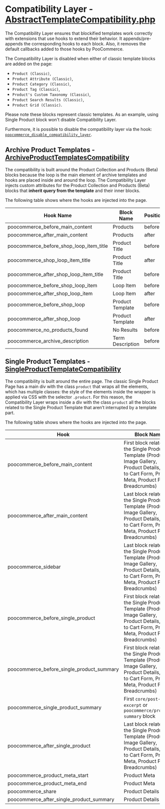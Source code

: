# Compatibility Layer - [AbstractTemplateCompatibility.php](https://github.com/poocommerce/poocommerce-blocks/blob/trunk/src/Templates/AbstractTemplateCompatibility.php)

The Compatibility Layer ensures that blockified templates work correctly with extensions that use hooks to extend their behavior. It appends/pre-appends the corresponding hooks to each block. Also, it removes the default callbacks added to those hooks by PooCommerce.

The Compatibility Layer is disabled when either of classic template blocks are added on the page:

- `Product (Classic)`,
- `Product Attribute (Classic)`,
- `Product Category (Classic)`,
- `Product Tag (Classic)`,
- `Product's Custom Taxonomy (Classic)`,
- `Product Search Results (Classic)`,
- `Product Grid (Classic)`.

Please note these blocks represent classic templates. As an example, using Single Product block won't disable Compatibility Layer.

Furthermore, it is possible to disable the compatibility layer via the hook: [`poocommerce_disable_compatibility_layer`](https://github.com/poocommerce/poocommerce-blocks/blob/trunk/src/Templates/AbstractTemplateCompatibility.php/#L41-L42).

## Archive Product Templates - [ArchiveProductTemplatesCompatibility](https://github.com/poocommerce/poocommerce-blocks/blob/trunk/src/Templates/ArchiveProductTemplatesCompatibility.php)

The compatibility is built around the Product Collection and Products (Beta) blocks because the loop is the main element of archive templates and hooks are placed inside and around the loop. The Compatibility Layer injects custom attributes for the Product Collection and Products (Beta) blocks that **inherit query from the template** and their inner blocks.

The following table shows where the hooks are injected into the page.


| Hook Name                               | Block Name       | Position |
|-----------------------------------------|------------------|----------|
| poocommerce_before_main_content         | Products         | before   |
| poocommerce_after_main_content          | Products         | after    |
| poocommerce_before_shop_loop_item_title | Product Title    | before   |
| poocommerce_shop_loop_item_title        | Product Title    | after    |
| poocommerce_after_shop_loop_item_title  | Product Title    | before   |
| poocommerce_before_shop_loop_item       | Loop Item        | before   |
| poocommerce_after_shop_loop_item        | Loop Item        | after    |
| poocommerce_before_shop_loop            | Product Template | before   |
| poocommerce_after_shop_loop             | Product Template | after    |
| poocommerce_no_products_found           | No Results       | before   |
| poocommerce_archive_description         | Term Description | before   |

## Single Product Templates - [SingleProductTemplateCompatibility](https://github.com/poocommerce/poocommerce-blocks/blob/c8d82b20f4e4b8a424f1f0ebff80aca6f62588e5/src/Templates/SingleProductTemplateCompatibility.php)

The compatibility is built around the entire page. The classic Single Product Page has a main div with the class `product` that wraps all the elements, which has multiple classes: the style of the elements inside the wrapper is applied via CSS with the selector `.product`. For this reason, the Compatibility Layer wraps inside a div with the class `product` all the blocks related to the Single Product Template that aren’t interrupted by a template part.

The following table shows where the hooks are injected into the page.


| Hook                                      | Block Name                                                                                                                                             | Position |
|-------------------------------------------|--------------------------------------------------------------------------------------------------------------------------------------------------------|----------|
| poocommerce_before_main_content           | First block related to the Single Product Template (Product Image Gallery, Product Details, Add to Cart Form, Product Meta, Product Price, Breadcrumbs) | before   |
| poocommerce_after_main_content            | Last block related to the Single Product Template (Product Image Gallery, Product Details, Add to Cart Form, Product Meta, Product Price, Breadcrumbs)  | after    |
| poocommerce_sidebar                       | Last block related to the Single Product Template (Product Image Gallery, Product Details, Add to Cart Form, Product Meta, Product Price, Breadcrumbs)  | after    |
| poocommerce_before_single_product         | First block related to the Single Product Template (Product Image Gallery, Product Details, Add to Cart Form, Product Meta, Product Price, Breadcrumbs) | before   |
| poocommerce_before_single_product_summary | First block related to the Single Product Template (Product Image Gallery, Product Details, Add to Cart Form, Product Meta, Product Price, Breadcrumbs) | before |
| poocommerce_single_product_summary        | First `core/post-excerpt` or `poocommerce/product-summary` block                                                                                                                         | before   |
| poocommerce_after_single_product          | Last block related to the Single Product Template (Product Image Gallery, Product Details, Add to Cart Form, Product Meta, Product Price, Breadcrumbs)  | after    |
| poocommerce_product_meta_start            | Product Meta                                                                                                                                           | before   |
| poocommerce_product_meta_end              | Product Meta                                                                                                                                           | after    |
| poocommerce_share                         | Product Details                                                                                                                                        | before   |
| poocommerce_after_single_product_summary  | Product Details                                                                                                                                        | before   |
